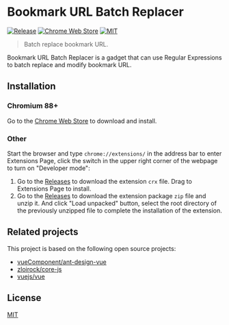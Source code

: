 # Bookmark URL Batch Replacer

[![Release](https://img.shields.io/github/v/release/LightAPIs/bookmark-url-batch-replacer.svg?color=orange)](https://github.com/LightAPIs/bookmark-url-batch-replacer/releases/latest) [![Chrome Web Store](https://img.shields.io/chrome-web-store/v/dfnljilidcnlgaaacemdciplbblpjanll?maxAge=86400)](https://chrome.google.com/webstore/detail/bookmark-url-batch-replacer/dfnljilidcnlgaaacemdciplbblpjanll) [![MIT](https://img.shields.io/badge/license-MIT-green)](/LICENSE)

> Batch replace bookmark URL.

Bookmark URL Batch Replacer is a gadget that can use Regular Expressions to batch replace and modify bookmark URL.

## Installation

### Chromium 88+

Go to the [Chrome Web Store](https://chrome.google.com/webstore/detail/bookmark-url-batch-replacer/dfnljilidcnlgaaacemdciplbblpjanll) to download and install.

### Other

Start the browser and type `chrome://extensions/` in the address bar to enter Extensions Page, click the switch in the upper right corner of the webpage to turn on "Developer mode":

1. Go to the [Releases](https://github.com/LightAPIs/bookmark-url-batch-replacer/releases/latest) to download the extension `crx` file. Drag to Extensions Page to install.
2. Go to the [Releases](https://github.com/LightAPIs/bookmark-url-batch-replacer/releases/latest) to download the extension package `zip` file and unzip it. And click "Load unpacked" button, select the root directory of the previously unzipped file to complete the installation of the extension.

## Related projects

This project is based on the following open source projects:

- [vueComponent/ant-design-vue](https://github.com/vueComponent/ant-design-vue)
- [zloirock/core-js](https://github.com/zloirock/core-js)
- [vuejs/vue](https://github.com/vuejs/vue)

## License

[MIT](/LICENSE)

